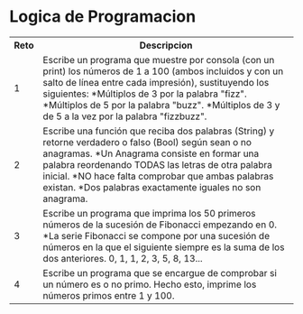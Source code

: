 # Logica de Programacion

 <table>
  <tr>
    <th>Reto</th>
    <th>Descripcion</th>
  </tr>
  <tr>
    <td>1</td>
    <td>Escribe un programa que muestre por consola (con un print) los números de 1 a 100 (ambos incluidos y con un salto de línea entre cada impresión), sustituyendo los siguientes:
    *Múltiplos de 3 por la palabra "fizz".
    *Múltiplos de 5 por la palabra "buzz".
    *Múltiplos de 3 y de 5 a la vez por la palabra "fizzbuzz".</td>
  </tr>
  <tr>
    <td>2</td>
    <td>Escribe una función que reciba dos palabras (String) y retorne verdadero o falso (Bool) según sean o no anagramas.
    *Un Anagrama consiste en formar una palabra reordenando TODAS las letras de otra palabra inicial.
    *NO hace falta comprobar que ambas palabras existan.
    *Dos palabras exactamente iguales no son anagrama.
  </tr>
  <tr>
    <td>3</td>
    <td>Escribe un programa que imprima los 50 primeros números de la sucesión de Fibonacci empezando en 0.
    *La serie Fibonacci se compone por una sucesión de números en la que el siguiente siempre es la suma de los dos anteriores. 0, 1, 1, 2, 3, 5, 8, 13...
  </tr>
  <tr>
    <td>4</td>
    <td>Escribe un programa que se encargue de comprobar si un número es o no primo. Hecho esto, imprime los números primos entre 1 y 100.
  </tr>
</table>
